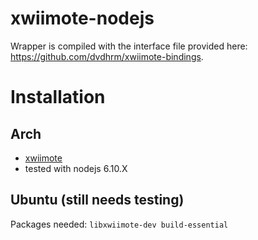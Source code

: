 # xwiimote-nodejs

Wrapper is compiled with the interface file provided here: https://github.com/dvdhrm/xwiimote-bindings.

# Installation

## Arch

- [xwiimote](https://aur.archlinux.org/packages/xwiimote-git/)
- tested with nodejs 6.10.X

## Ubuntu (still needs testing)

Packages needed: `libxwiimote-dev build-essential`